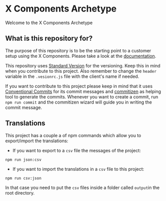 # X Components Archetype

Welcome to the X Components Archetype

## What is this repository for?

The purpose of this repository is to be the starting point to a customer setup using the X
Components. Please take a look at the [documentation](./docs/index.md).

This repository uses [Standard Version](https://github.com/conventional-changelog/standard-version)
for the versioning. Keep this in mind when you contribute to this project. Also remember to change
the `header` variable in the `.vesionrc.js` file with the client's name if needed.

If you want to contribute to this project please keep in mind that it uses
[Conventional Commits](https://www.conventionalcommits.org/) for its commit messages and
[commitizen](https://github.com/commitizen/cz-cli) as helping tool to generate the commits. Whenever
you want to create a commit, run `npm run commit` and the commitizen wizard will guide you in
writing the commit message.


## Translations

This project has a couple a of npm commands which allow you to export/import the translations:

- If you want to export to a `csv` file the messages of the project:

```shell
npm run json:csv
```
- If you want to import the translations in a `csv` file to this project:

```shell
npm run csv:json
```

In that case you need to put the `csv` files inside a folder called `output`in the root directory.
